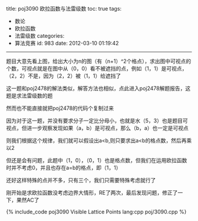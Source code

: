 title: poj3090 欧拉函数与法雷级数
toc: true
tags:
  - 数论
  - 欧拉函数
  - 法雷级数
categories:
  - 算法竞赛
id: 983
date: 2012-03-10 01:19:42
---

题目大意先看上图，给出大小为n的图（有（n+1）^2个格点），求出图中可视点的个数，可视点就是在图中从（0，0）看不被遮挡的点，例如（1，1）是可视点，（2，2）不是，因为（2，2）被（1，1）给遮挡了

这一题和poj2478的解法类似，解答方法也相似，点此进入poj2478解题报告，这题是求法雷级数的题

然而也不能直接就把poj2478的代码个复制过来

因为对于这一题，并没有要求分子一定比分母小，也就是水（5，3）也是题目可视点，但进一步观察发现如果（a，b）是可视点，那么（b，a）也一定是可视点

则我们根据这个规律，我们就可以假设出a<b,则只要求出a<b的格点数，然后再乘以2

但还是会有问题，此题中（1，0），（0，1）也是格点数，但我们在运用欧拉函数时并不考虑0，并且也存在a=b的格点，即（1，1）

还好这样特殊的点并不多，只有三个，我们只需要特殊考虑就行了

刚开始是求欧拉函数没考虑边界大情形，RE了两次，最后发现问题，修正了一下，果然AC了

{% include_code poj3090 Visible Lattice Points lang:cpp poj/3090.cpp %}